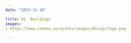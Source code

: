 ```yaml
---
date: "2023-11-10"

title: 01. Buildings
images:
- https://www.codema.ie/assets/images/design/logo.png

---
```


